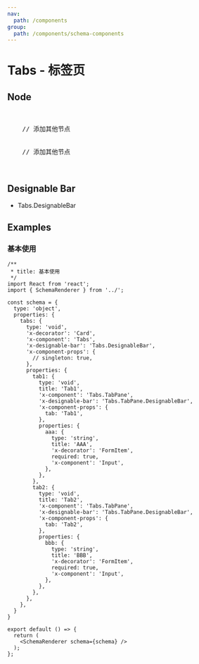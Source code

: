 ```yaml
---
nav:
  path: /components
group:
  path: /components/schema-components
---
```


# Tabs - 标签页

## Node

<pre lang="tsx">
<Tabs>
  <Tabs.TabPane title={'标签 1'}>
    // 添加其他节点
  </Tabs.TabPane>
  <Tabs.TabPane title={'标签 2'}>
    // 添加其他节点
  </Tabs.TabPane>
</Tabs>
</pre>

## Designable Bar

- Tabs.DesignableBar

## Examples

### 基本使用

```tsx
/**
 * title: 基本使用
 */
import React from 'react';
import { SchemaRenderer } from '../';

const schema = {
  type: 'object',
  properties: {
    tabs: {
      type: 'void',
      'x-decorator': 'Card',
      'x-component': 'Tabs',
      'x-designable-bar': 'Tabs.DesignableBar',
      'x-component-props': {
        // singleton: true,
      },
      properties: {
        tab1: {
          type: 'void',
          title: 'Tab1',
          'x-component': 'Tabs.TabPane',
          'x-designable-bar': 'Tabs.TabPane.DesignableBar',
          'x-component-props': {
            tab: 'Tab1',
          },
          properties: {
            aaa: {
              type: 'string',
              title: 'AAA',
              'x-decorator': 'FormItem',
              required: true,
              'x-component': 'Input',
            },
          },
        },
        tab2: {
          type: 'void',
          title: 'Tab2',
          'x-component': 'Tabs.TabPane',
          'x-designable-bar': 'Tabs.TabPane.DesignableBar',
          'x-component-props': {
            tab: 'Tab2',
          },
          properties: {
            bbb: {
              type: 'string',
              title: 'BBB',
              'x-decorator': 'FormItem',
              required: true,
              'x-component': 'Input',
            },
          },
        },
      },
    },
  }
}

export default () => {
  return (
    <SchemaRenderer schema={schema} />
  );
};
```
